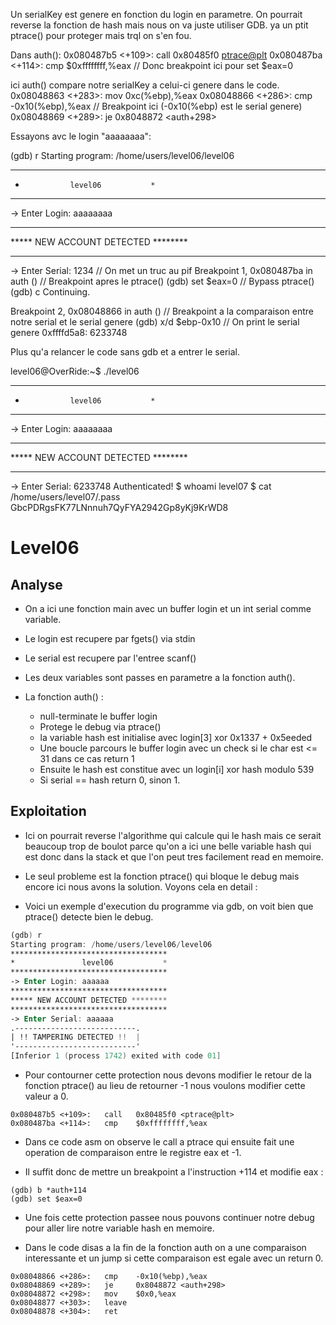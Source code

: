 Un serialKey est genere en fonction du login en parametre.
On pourrait reverse la fonction de hash mais nous on va juste utiliser GDB.
ya un ptit ptrace() pour proteger mais trql on s'en fou.

Dans auth():
0x080487b5 <+109>:   call   0x80485f0 <ptrace@plt>
0x080487ba <+114>:   cmp    $0xffffffff,%eax    // Donc breakpoint ici pour set $eax=0

ici auth() compare notre serialKey a celui-ci genere dans le code.
0x08048863 <+283>:   mov    0xc(%ebp),%eax
0x08048866 <+286>:   cmp    -0x10(%ebp),%eax    // Breakpoint ici (-0x10(%ebp) est le serial genere)
0x08048869 <+289>:   je     0x8048872 <auth+298>

Essayons avc le login "aaaaaaaa":

(gdb) r
Starting program: /home/users/level06/level06 
***********************************
*               level06           *
***********************************
-> Enter Login: aaaaaaaa
***********************************
***** NEW ACCOUNT DETECTED ********
***********************************
-> Enter Serial: 1234                           // On met un truc au pif
Breakpoint 1, 0x080487ba in auth ()             // Breakpoint apres le ptrace()
(gdb) set $eax=0                                // Bypass ptrace()
(gdb) c
Continuing.

Breakpoint 2, 0x08048866 in auth ()             // Breakpoint a la comparaison entre notre serial et le serial genere
(gdb) x/d $ebp-0x10                             // On print le serial genere
0xffffd5a8:     6233748


Plus qu'a relancer le code sans gdb et a entrer le serial.

level06@OverRide:~$ ./level06 
***********************************
*               level06           *
***********************************
-> Enter Login: aaaaaaaa
***********************************
***** NEW ACCOUNT DETECTED ********
***********************************
-> Enter Serial: 6233748
Authenticated!
$ whoami
level07
$ cat /home/users/level07/.pass
GbcPDRgsFK77LNnnuh7QyFYA2942Gp8yKj9KrWD8

# Level06

## Analyse

- On a ici une fonction main avec un buffer login et un int serial comme variable.

- Le login est recupere par fgets() via stdin

- Le serial est recupere par l'entree scanf()

- Les deux variables sont passes en parametre a la fonction auth().

- La fonction auth() : 
    - null-terminate le buffer login
    - Protege le debug via ptrace()
    - la variable hash est initialise avec login[3] xor 0x1337 + 0x5eeded
    - Une boucle parcours le buffer login avec un check si le char est <= 31 dans ce cas return 1
    - Ensuite le hash est constitue avec un login[i] xor hash modulo 539
    - Si serial == hash return 0, sinon 1.

## Exploitation

- Ici on pourrait reverse l'algorithme qui calcule qui le hash mais ce serait beaucoup trop de boulot parce qu'on a ici une belle variable hash qui est donc dans la stack et que l'on peut tres facilement read en memoire.

- Le seul probleme est la fonction ptrace() qui bloque le debug mais encore ici nous avons la solution. Voyons cela en detail :

- Voici un exemple d'execution du programme via gdb, on voit bien que ptrace() detecte bien le debug.

```nasm
(gdb) r
Starting program: /home/users/level06/level06 
***********************************
*               level06           *
***********************************
-> Enter Login: aaaaaa
***********************************
***** NEW ACCOUNT DETECTED ********
***********************************
-> Enter Serial: aaaaaa
.---------------------------.
| !! TAMPERING DETECTED !!  |
'---------------------------'
[Inferior 1 (process 1742) exited with code 01]
```

- Pour contourner cette protection nous devons modifier le retour de la fonction ptrace() au lieu de retourner -1 nous voulons modifier cette valeur a 0.

```
0x080487b5 <+109>:   call   0x80485f0 <ptrace@plt>
0x080487ba <+114>:   cmp    $0xffffffff,%eax
```

- Dans ce code asm on observe le call a ptrace qui ensuite fait une operation de comparaison entre le registre eax et -1.

- Il suffit donc de mettre un breakpoint a l'instruction +114 et modifie eax :

```
(gdb) b *auth+114
(gdb) set $eax=0
```

- Une fois cette protection passee nous pouvons continuer notre debug pour aller lire notre variable hash en memoire.

- Dans le code disas a la fin de la fonction auth on a une comparaison interessante et un jump si cette comparaison est egale avec un return 0.  

```
0x08048866 <+286>:   cmp    -0x10(%ebp),%eax
0x08048869 <+289>:   je     0x8048872 <auth+298>
0x08048872 <+298>:   mov    $0x0,%eax
0x08048877 <+303>:   leave  
0x08048878 <+304>:   ret   
```
